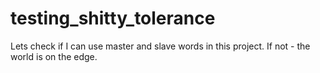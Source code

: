 # testing_shitty_tolerance
Lets check if I can use master and slave words in this project. If not - the world is on the edge.
